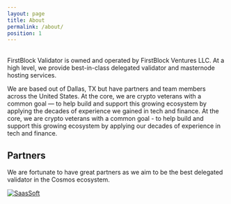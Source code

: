 ```yaml
---
layout: page
title: About
permalink: /about/
position: 1
---
```



<br/>
FirstBlock Validator is owned and operated by FirstBlock Ventures LLC. At a high level, we provide best-in-class delegated validator and masternode hosting services. 

We are based out of Dallas, TX but have partners and team members across the United States. At the core, we are crypto veterans with a common goal &mdash; to help build and support this growing ecosystem by applying the decades of experience we gained in tech and finance. At the core, we are crypto veterans with a common goal - to help build and support this growing ecosystem by applying our decades of experience in tech and finance.

## Partners 
We are fortunate to have great partners as we aim to be the best delegated validator in the Cosmos ecosystem. 

[![SaasSoft](https://puu.sh/APWbu/ff5b08920b.png)](https://saassoft.com)

